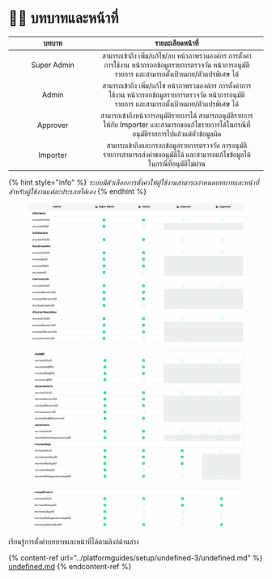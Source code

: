 # 👩🔧 บทบาทและหน้าที่

<table><thead><tr><th width="161" align="center">บทบาท</th><th align="center">รายละเอียดหน้าที่</th><th data-hidden></th></tr></thead><tbody><tr><td align="center">Super Admin</td><td align="center">สามารถเข้าถึง เพิ่ม/แก้ไข/ลบ หน้าภาพรวมองค์กร การตั้งค่าการใช้งาน หน้ากรอกข้อมูลรายการตรวจวัด หน้าการอนุมัติรายการ และสามารถตั้งเป้าหมาย/ตัวแปรพิเศษ ได้</td><td></td></tr><tr><td align="center">Admin</td><td align="center">สามารถเข้าถึง เพิ่ม/แก้ไข หน้าภาพรวมองค์กร การตั้งค่าการใช้งาน หน้ากรอกข้อมูลรายการตรวจวัด หน้าการอนุมัติรายการ และสามารถตั้งเป้าหมาย/ตัวแปรพิเศษ ได้ </td><td></td></tr><tr><td align="center">Approver</td><td align="center">สามารถเข้าถึงหน้าการอนุมัติรายการได้ สามารถอนุมัติรายการให้กับ Importer และสามารถขอแก้ไขรายการได้ในกรณีที่ อนุมัติรายการไปแล้วแต่ตัวข้อมูลผิด</td><td></td></tr><tr><td align="center">Importer</td><td align="center">สามารถเข้าถึงและกรอกข้อมูลรายการตรวจวัด การอนุมัติรายการสามารถส่งคำขออนุมัติได้ และสามารถแก้ไขข้อมูลได้ในกรณี่ที่อนุมัติไม่ผ่าน</td><td></td></tr></tbody></table>

{% hint style="info" %}
_ระบบมีตัวเลือกการตั้งค่าให้ผู้ใช้งานสามารถกำหนดบทบาทและหน้าที่สำหรับผู้ใช้งานแต่ละประเภทได้เอง_
{% endhint %}

<figure><img src="../.gitbook/assets/image (13).png" alt=""><figcaption></figcaption></figure>

<figure><img src="../.gitbook/assets/image (37).png" alt=""><figcaption></figcaption></figure>

<figure><img src="../.gitbook/assets/image (88).png" alt=""><figcaption></figcaption></figure>

เรียนรู้การตั้งค่าบทบาทและหน้าที่ได้ตามลิงก์ด้านล่าง

{% content-ref url="../platformguides/setup/undefined-3/undefined.md" %}
[undefined.md](../platformguides/setup/undefined-3/undefined.md)
{% endcontent-ref %}
